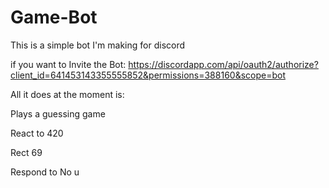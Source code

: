 # Game-Bot

This is a simple bot I'm making for discord

if you want to Invite the Bot: https://discordapp.com/api/oauth2/authorize?client_id=641453143355555852&permissions=388160&scope=bot


All it does at the moment is:

Plays a guessing game

React to 420 

Rect 69 

Respond to No u
